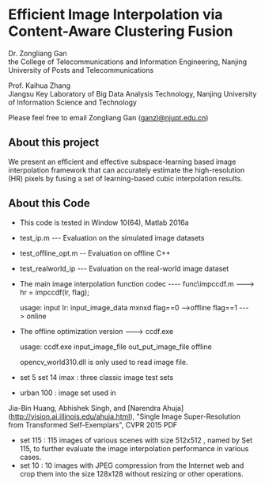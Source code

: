 # Efficient Image Interpolation via Content-Aware Clustering Fusion 
Dr.    Zongliang Gan  
the College of Telecommunications and Information Engineering, Nanjing University of Posts and Telecommunications

Prof.  Kaihua Zhang  
Jiangsu Key Laboratory of Big Data Analysis Technology, Nanjing University of Information Science and Technology

Please feel free to email Zongliang Gan (ganzl@njupt.edu.cn) 

## About this project
We present an efficient and effective subspace-learning based image interpolation framework that can accurately estimate the high-resolution (HR) pixels by fusing a set of learning-based  cubic interpolation results.

## About this Code
* This code is tested in Window 10(64), Matlab 2016a
* test_ip.m ---  Evaluation on the simulated image datasets
* test_offline_opt.m -- Evaluation on offline C++
* test_realworld_ip --- Evaluation on the real-world image dataset
* The main image interpolation function codec ---- func\impccdf.m  ---> hr = impccdf(lr, flag); 

  usage:  input lr: input_image_data mxnxd flag==0 -->offline flag==1 ---> online
* The offline optimization version ---> ccdf.exe  

  usage:  ccdf.exe  input_image_file out_put_image_file offline
  
  opencv_world310.dll is only used to read image file.
  
* set 5 set 14 imax : three classic image test sets
* urban 100 : image set used in

 Jia-Bin Huang, Abhishek Singh, and [Narendra Ahuja] (http://vision.ai.illinois.edu/ahuja.html), "Single Image Super-Resolution from   Transformed Self-Exemplars", CVPR 2015 PDF
 
* set 115 : 115 images of various scenes with size  512x512 , named by Set 115, to further evaluate the image interpolation performance in various cases.
* set 10 : 10 images with JPEG compression from the Internet web  and crop them into the size 128x128 without resizing or other operations.

